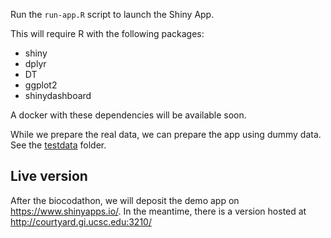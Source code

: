 Run the `run-app.R` script to launch the Shiny App.

This will require R with the following packages:
- shiny
- dplyr
- DT
- ggplot2
- shinydashboard

A docker with these dependencies will be available soon.

While we prepare the real data, we can prepare the app using dummy data. See the [testdata](testdata) folder.

## Live version

After the biocodathon, we will deposit the demo app on https://www.shinyapps.io/.
In the meantime, there is a version hosted at http://courtyard.gi.ucsc.edu:3210/
